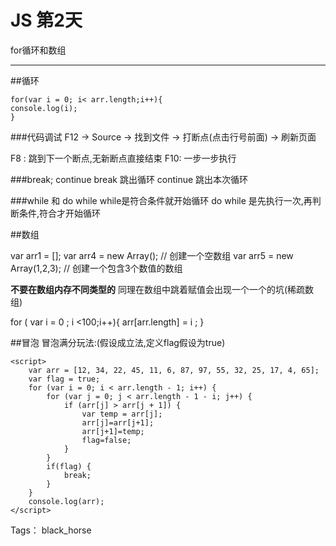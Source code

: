 # JS 第2天

for循环和数组

---

##循环

    for(var i = 0; i< arr.length;i++){
    console.log(i);
    }

###代码调试
F12 → Source → 找到文件 → 打断点(点击行号前面) → 刷新页面

F8 : 跳到下一个断点,无新断点直接结束
F10: 一步一步执行

###break; continue
break 跳出循环
continue 跳出本次循环

###while 和 do while
while是符合条件就开始循环
do while 是先执行一次,再判断条件,符合才开始循环

##数组

var arr1 = []; 
var arr4 = new Array(); // 创建一个空数组
var arr5 = new Array(1,2,3); // 创建一个包含3个数值的数组

**不要在数组内存不同类型的**
同理在数组中跳着赋值会出现一个一个的坑(稀疏数组)

for ( var i = 0 ; i <100;i++){
arr[arr.length] = i ;
}

##冒泡
冒泡满分玩法:(假设成立法,定义flag假设为true)

    <script>
        var arr = [12, 34, 22, 45, 11, 6, 87, 97, 55, 32, 25, 17, 4, 65];
        var flag = true;
        for (var i = 0; i < arr.length - 1; i++) {
            for (var j = 0; j < arr.length - 1 - i; j++) {
                if (arr[j] > arr[j + 1]) {
                    var temp = arr[j];
                    arr[j]=arr[j+1];
                    arr[j+1]=temp;
                    flag=false;
                }
            }
            if(flag) {
                break;
            }
        }
        console.log(arr);
    </script>


Tags： black_horse
